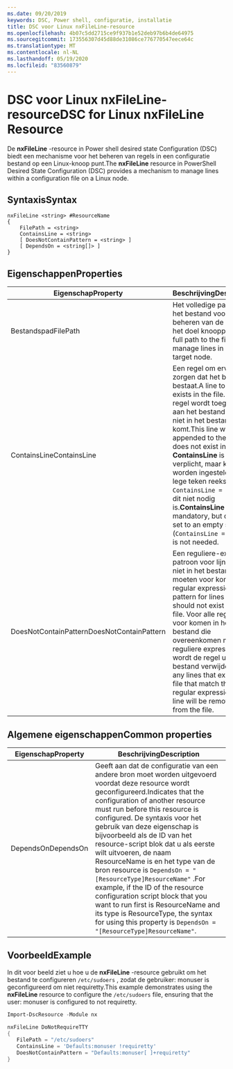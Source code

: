 ```yaml
---
ms.date: 09/20/2019
keywords: DSC, Power shell, configuratie, installatie
title: DSC voor Linux nxFileLine-resource
ms.openlocfilehash: 4b07c5dd2715ce9f937b1e52deb97b6b4de64975
ms.sourcegitcommit: 173556307d45d88de31086ce776770547eece64c
ms.translationtype: MT
ms.contentlocale: nl-NL
ms.lasthandoff: 05/19/2020
ms.locfileid: "83560879"
---
```

# <a name="dsc-for-linux-nxfileline-resource"></a><span data-ttu-id="e9e12-103">DSC voor Linux nxFileLine-resource</span><span class="sxs-lookup"><span data-stu-id="e9e12-103">DSC for Linux nxFileLine Resource</span></span>

<span data-ttu-id="e9e12-104">De **nxFileLine** -resource in Power shell desired state Configuration (DSC) biedt een mechanisme voor het beheren van regels in een configuratie bestand op een Linux-knoop punt.</span><span class="sxs-lookup"><span data-stu-id="e9e12-104">The **nxFileLine** resource in PowerShell Desired State Configuration (DSC) provides a mechanism to manage lines within a configuration file on a Linux node.</span></span>

## <a name="syntax"></a><span data-ttu-id="e9e12-105">Syntaxis</span><span class="sxs-lookup"><span data-stu-id="e9e12-105">Syntax</span></span>

```Syntax
nxFileLine <string> #ResourceName
{
    FilePath = <string>
    ContainsLine = <string>
    [ DoesNotContainPattern = <string> ]
    [ DependsOn = <string[]> ]
}
```

## <a name="properties"></a><span data-ttu-id="e9e12-106">Eigenschappen</span><span class="sxs-lookup"><span data-stu-id="e9e12-106">Properties</span></span>

|<span data-ttu-id="e9e12-107">Eigenschap</span><span class="sxs-lookup"><span data-stu-id="e9e12-107">Property</span></span> |<span data-ttu-id="e9e12-108">Beschrijving</span><span class="sxs-lookup"><span data-stu-id="e9e12-108">Description</span></span> |
|---|---|
|<span data-ttu-id="e9e12-109">Bestandspad</span><span class="sxs-lookup"><span data-stu-id="e9e12-109">FilePath</span></span> |<span data-ttu-id="e9e12-110">Het volledige pad naar het bestand voor het beheren van de regels in het doel knooppunt.</span><span class="sxs-lookup"><span data-stu-id="e9e12-110">The full path to the file to manage lines in on the target node.</span></span> |
|<span data-ttu-id="e9e12-111">ContainsLine</span><span class="sxs-lookup"><span data-stu-id="e9e12-111">ContainsLine</span></span> |<span data-ttu-id="e9e12-112">Een regel om ervoor te zorgen dat het bestand bestaat.</span><span class="sxs-lookup"><span data-stu-id="e9e12-112">A line to ensure exists in the file.</span></span> <span data-ttu-id="e9e12-113">Deze regel wordt toegevoegd aan het bestand als het niet in het bestand voor komt.</span><span class="sxs-lookup"><span data-stu-id="e9e12-113">This line will be appended to the file if it does not exist in the file.</span></span> <span data-ttu-id="e9e12-114">**ContainsLine** is verplicht, maar kan worden ingesteld op een lege teken reeks ( `ContainsLine = ""` ) als dit niet nodig is.</span><span class="sxs-lookup"><span data-stu-id="e9e12-114">**ContainsLine** is mandatory, but can be set to an empty string (`ContainsLine = ""`) if it is not needed.</span></span> |
|<span data-ttu-id="e9e12-115">DoesNotContainPattern</span><span class="sxs-lookup"><span data-stu-id="e9e12-115">DoesNotContainPattern</span></span> |<span data-ttu-id="e9e12-116">Een reguliere-expressie patroon voor lijnen die niet in het bestand moeten voor komen.</span><span class="sxs-lookup"><span data-stu-id="e9e12-116">A regular expression pattern for lines that should not exist in the file.</span></span> <span data-ttu-id="e9e12-117">Voor alle regels die voor komen in het bestand die overeenkomen met deze reguliere expressie, wordt de regel uit het bestand verwijderd.</span><span class="sxs-lookup"><span data-stu-id="e9e12-117">For any lines that exist in the file that match this regular expression, the line will be removed from the file.</span></span> |

## <a name="common-properties"></a><span data-ttu-id="e9e12-118">Algemene eigenschappen</span><span class="sxs-lookup"><span data-stu-id="e9e12-118">Common properties</span></span>

|<span data-ttu-id="e9e12-119">Eigenschap</span><span class="sxs-lookup"><span data-stu-id="e9e12-119">Property</span></span> |<span data-ttu-id="e9e12-120">Beschrijving</span><span class="sxs-lookup"><span data-stu-id="e9e12-120">Description</span></span> |
|---|---|
|<span data-ttu-id="e9e12-121">DependsOn</span><span class="sxs-lookup"><span data-stu-id="e9e12-121">DependsOn</span></span> |<span data-ttu-id="e9e12-122">Geeft aan dat de configuratie van een andere bron moet worden uitgevoerd voordat deze resource wordt geconfigureerd.</span><span class="sxs-lookup"><span data-stu-id="e9e12-122">Indicates that the configuration of another resource must run before this resource is configured.</span></span> <span data-ttu-id="e9e12-123">De syntaxis voor het gebruik van deze eigenschap is bijvoorbeeld als de ID van het resource-script blok dat u als eerste wilt uitvoeren, de naam ResourceName is en het type van de bron resource is `DependsOn = "[ResourceType]ResourceName"` .</span><span class="sxs-lookup"><span data-stu-id="e9e12-123">For example, if the ID of the resource configuration script block that you want to run first is ResourceName and its type is ResourceType, the syntax for using this property is `DependsOn = "[ResourceType]ResourceName"`.</span></span> |

## <a name="example"></a><span data-ttu-id="e9e12-124">Voorbeeld</span><span class="sxs-lookup"><span data-stu-id="e9e12-124">Example</span></span>

<span data-ttu-id="e9e12-125">In dit voor beeld ziet u hoe u de **nxFileLine** -resource gebruikt om het bestand te configureren `/etc/sudoers` , zodat de gebruiker: monuser is geconfigureerd om niet requiretty.</span><span class="sxs-lookup"><span data-stu-id="e9e12-125">This example demonstrates using the **nxFileLine** resource to configure the `/etc/sudoers` file, ensuring that the user: monuser is configured to not requiretty.</span></span>

```powershell
Import-DscResource -Module nx

nxFileLine DoNotRequireTTY
{
   FilePath = "/etc/sudoers"
   ContainsLine = 'Defaults:monuser !requiretty'
   DoesNotContainPattern = "Defaults:monuser[ ]+requiretty"
}
```
